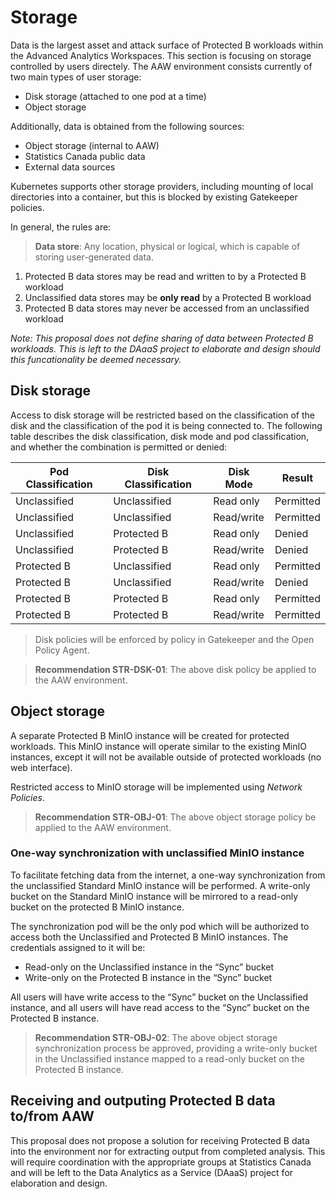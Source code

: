 # Storage

Data is the largest asset and attack surface of Protected B workloads
within the Advanced Analytics Workspaces. This section is focusing
on storage controlled by users directely. The AAW environment consists
currently of two main types of user storage:

*	Disk storage (attached to one pod at a time)
*	Object storage

Additionally, data is obtained from the following sources:

* Object storage (internal to AAW)
* Statistics Canada public data
* External data sources

Kubernetes supports other storage providers, including mounting of local
directories into a container, but this is blocked by existing Gatekeeper
policies.

In general, the rules are:

> **Data store**: Any location, physical or logical, which is capable of
> storing user-generated data.

1. Protected B data stores may be read and written to by a Protected B workload
2. Unclassified data stores may be **only read** by a Protected B workload
3. Protected B data stores may never be accessed from an unclassified workload

*Note: This proposal does not define sharing of data between Protected B
workloads. This is left to the DAaaS project to elaborate and design
should this funcationality be deemed necessary.*

## Disk storage

Access to disk storage will be restricted based on the classification of the
disk and the classification of the pod it is being connected to. The following
table describes the disk classification, disk mode and pod classification, and
whether the combination is permitted or denied:

| Pod Classification | Disk Classification | Disk Mode  | Result    |
|--------------------|---------------------|------------|-----------|
| Unclassified       | Unclassified        | Read only  | Permitted |
| Unclassified       | Unclassified        | Read/write | Permitted |
| Unclassified       | Protected B         | Read only  | Denied    |
| Unclassified       | Protected B         | Read/write | Denied    |
| Protected B        | Unclassified        | Read only  | Permitted |
| Protected B        | Unclassified        | Read/write | Denied    |
| Protected B        | Protected B         | Read only  | Permitted |
| Protected B        | Protected B         | Read/write | Permitted |

> Disk policies will be enforced by policy in Gatekeeper and the
> Open Policy Agent.

> **Recommendation STR-DSK-01**: The above disk policy be applied
> to the AAW environment.

## Object storage

A separate Protected B MinIO instance will be created for protected workloads.
This MinIO instance will operate similar to the existing MinIO instances,
except it will not be available outside of protected workloads
(no web interface).

Restricted access to MinIO storage will be implemented
using *Network Policies*.

> **Recommendation STR-OBJ-01**: The above object storage policy be applied
> to the AAW environment.

### One-way synchronization with unclassified MinIO instance

To facilitate fetching data from the internet, a one-way synchronization from
the unclassified Standard MinIO instance will be performed. A write-only bucket
on the Standard MinIO instance will be mirrored to a read-only bucket on
the protected B MinIO instance.

The synchronization pod will be the only pod which will be authorized to access
both the Unclassified and Protected B MinIO instances. The credentials assigned
to it will be:

* Read-only on the Unclassified instance in the “Sync” bucket
* Write-only on the Protected B instance in the “Sync” bucket

All users will have write access to the “Sync” bucket on the Unclassified
instance, and all users will have read access to the “Sync” bucket on the
Protected B instance.

> **Recommendation STR-OBJ-02**: The above object storage synchronization
> process be approved, providing a write-only bucket in the Unclassified
> instance mapped to a read-only bucket on the Protected B instance.

## Receiving and outputing Protected B data to/from AAW

This proposal does not propose a solution for receiving Protected B data into
the environment nor for extracting output from completed analysis. This will
require coordination with the appropriate groups at Statistics Canada
and will be left to the Data Analytics as a Service (DAaaS) project for
elaboration and design.
